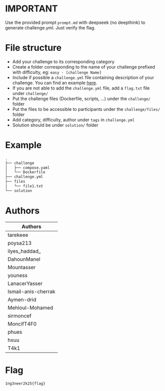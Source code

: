 # IMPORTANT
Use the provided prompt `prompt.md` with deepseek (no deepthink) to generate challenge.yml.
Just verify the flag.

# File structure
- Add your challenge to its corresponding category
- Create a folder corresponding to the name of your challenge prefixed with difficulty, eg: `easy - [challenge Name]`
- Include if possible a `challenge.yml` file containing description of your challenge. You can find an example 
[here](https://github.com/CTFd/ctfcli/blob/master/ctfcli/spec/challenge-example.yml).
- If you are not able to add the `challenge.yml` file, add a `flag.txt` file under `challenge/`
- Put the challenge files (Dockerfile, scripts, ...) under the `challenge/` folder
- Put the files to be accessible to participants under the `challenge/files/` folder
- Add category, difficulty, author under `tags` in `challenge.yml`
- Solution should be under `solution/` folder
# Example
```bash
.
├── challenge
│   ├── compose.yaml
│   └── Dockerfile
├── challenge.yml
├── files
│   └── file1.txt
└── solution
```

# Authors
| Authors              |
|---------------------|
| tarekeee           |
| poysa213          |
| ilyes_haddad_      |
| DahounManel        |
| Mountasser         |
| youness          |
| LanacerYasser      |
| Ismail-anis-cherrak |
| Aymen-drid        |
| Mehloul-Mohamed   |
| sirmoncef         |
| MoncifT4F0        |
| phues            |
| hxuu            |
| T4k1            |
# Flag
`1ng3neer2k25{flag}`
